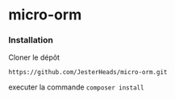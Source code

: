 # micro-orm

### Installation
Cloner le dépôt

```https://github.com/JesterHeads/micro-orm.git```

executer la commande ```composer install```
